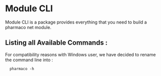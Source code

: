 # Module CLI
Module CLI is a package provides everything that you need to build a pharmaco net module. 

## Listing all Available Commands : 
For compatibility reasons with Windows user, we have decided to rename the command line into : 
```
  pharmaco -h
```